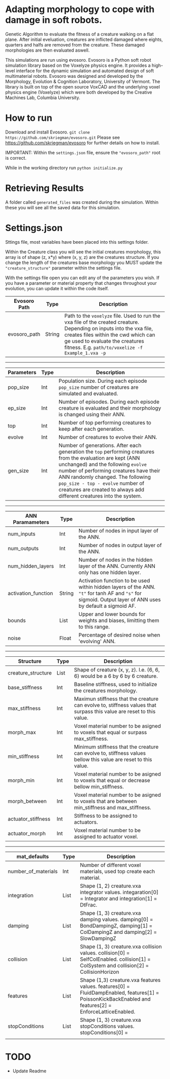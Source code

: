 # Adapting morphology to cope with damage in soft robots.
Genetic Algorithm to evaluate the fitness of a creature walking on a flat plane. After initial eveluation, creatures are inflicted damaged where eights, quarters and halfs are removed from the creature. These damaged morphologies are then evaluated aswell.

This simulations are run using evosoro. Evosoro is a Python soft robot simulation library based on the Voxelyze physics engine. It provides a high-level interface for the dynamic simulation and automated design of soft multimaterial robots. Evosoro was designed and developed by the Morphology, Evolution & Cognition Laboratory, University of Vermont. The library is built on top of the open source VoxCAD and the underlying voxel physics engine (Voxelyze) which were both developed by the Creative Machines Lab, Columbia University.


# How to run
Download and install Evosoro.
`git clone https://github.com/skriegman/evosoro.git`
Please see https://github.com/skriegman/evosoro for further details on how to install.

IMPORTANT: Within the `settings.json` file, ensure the `"evosoro_path"` root is correct.

While in the working directory run `python initialize.py`

# Retrieving Results

A folder called `generated_files` was created during the simulation. Within these you will see all the saved data for this simulation. 

# Settings.json
Sttings file, most variables have been placed into this settings folder.

Within the Creature class you will see the initial creatures morphology, this array is of shape (z, x*y) where (x, y, z) are the creatures structure. If you change the length of the creatures base morphology you MUST update the `"creature_structure"` parameter within the settings file. 

With the settings file open you can edit any of the parameters you wish. If you have a parameter or material property that changes throughout your evolution, you can update it within the code itself.

| Evosoro Path  |Type     |Description                                                                                                    |
| ------------- |---------|---------------------------------------------------------------------------------------------------------------|
| evosoro_path  | String  | Path to the `voxelyze` file. Used to run the vxa file of the created creature. Depending on inputs into the vxa file, creates files within the cwd                                which can ge used to evaluate the creatures fitness. E.g. `path/to/voxelize -f Example_1.vxa -p` |

***

| Parameters    |Type     |Description                                                                                                    |
| ------------- |---------|---------------------------------------------------------------------------------------------------------------|
| pop_size      | Int     | Population size. During each episode `pop_size` number of creatures are simulated and evaluated.              |
| ep_size       | Int     | Number of episodes. During each episode creature is evaluated and their morphology is changed using their ANN.|
| top           | Int     | Number of top performing creatures to keep after each generation.                                             |
| evolve        | Int     | Number of creatures to evolve their ANN.                                                                      |
| gen_size      | Int     | Number of generations. After each generation the `top` performing creatures from the evaluation are kept (ANN unchanged) and the following `evolve`                               number of performing creatures have their ANN randomly changed. The following `pop_size - top - evolve` number of creatures are created to always add                             different creatures into the system.|

***

| ANN Paramameters     |Type     |Description                                                                                                    |
| -------------------- |---------|---------------------------------------------------------------------------------------------------------------|
| num_inputs           | Int     | Number of nodes in input layer of the ANN.                                                                    |
| num_outputs          | Int     | Number of nodes in output layer of the ANN.                                                                   |
| num_hidden_layers    | Int     | Number of nodes in the hidden layer of the ANN. Currently ANN only has one hidden layer.                      |
| activation_function  | String  | Activation function to be used within hidden layers of the ANN. `"t"` for tanh AF and `"s"` for sigmoid. Output layer of ANN uses by default a sigmoid AF. |
| bounds               | List    | Upper and lower bounds for weights and biases, limitting them to this range.                                  |
| noise                | Float   | Percentage of desired noise when 'evolving' ANN.                                                              |

***

| Structure          |Type     |Description                                                                                                    |
| -------------------|---------|---------------------------------------------------------------------------------------------------------------|
| creature_structure | List    | Shape of creature (x, y, z). I.e. (6, 6, 6) would be a 6 by 6 by 6 creature.                                  |
| base_stiffness     | Int     | Baseline stiffness, used to initialize the creatures morphology.                                              |
| max_stiffness      | Int     | Maximun stiffness that the creature can evolve to, stiffness values that surpass this value are reset to this                                         value.                                                                                                     |
| morph_max          | Int     | Voxel material number to be asigned to voxels that equal or surpass max_stiffness.                            |
| min_stiffness      | Int     | Minimum stiffness that the creature can evolve to, stiffness values bellow this value are reset to this value.|
| morph_min          | Int     | Voxel material number to be asigned to voxels that equal or decrease bellow min_stiffness.                    |
| morph_between      | Int     | Voxel material number to be asigned to voxels that are between min_stiffness and max_stiffness.               |
| actuator_stiffness | Int     | Stiffness to be assigned to actuators.                                                                        |
| actuator_morph     | Int     | Voxel material number to be assigned to actuator voxel.                                                       |

***

| mat_defaults       |Type     |Description                                                                                                    |
| -------------------|---------|---------------------------------------------------------------------------------------------------------------|
| number_of_materials| Int     | Number of different voxel materials, used top create each material.                                           |
| integration        | List    | Shape (1, 2) creature.vxa integrator values. integaration[0] = Integrator and integration[1] = DtFrac.        |
| damping            | List    | Shape (1, 3) creature.vxa damping values. damping[0] = BondDampingZ, damping[1] = ColDampingZ and damping[2] = SlowDampingZ |
| collision          | List    | Shape (1, 3) creature.vxa collision values. collision[0] = SelfColEnabled. collision[1] = ColSystem and collision[2] = CollisionHorizon |
| features           | List    | Shape (1,3) creature.vxa features values. features[0] = FluidDampEnabled, features[1] = PoissonKickBackEnabled and features[2] = EnforceLatticeEnabled.|
| stopConditions     | List    | Shape (1, 3) creature.vxa stopConditions values. stopConditions[0] =  |
                                                  |
                                                  

# TODO

- Update Readme

